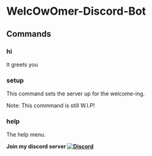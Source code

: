 # WelcOwOmer-Discord-Bot #

## Commands ##

### hi ###
It greets you

### setup ###
This command sets the server up for the welcome-ing.

Note: This commmand is still W.I.P!

### help ###
The help menu.


__Join my discord server [![Discord](https://i.imgur.com/8yZBebP.png)](https://discord.gg/uyUUSgRhPE)__

